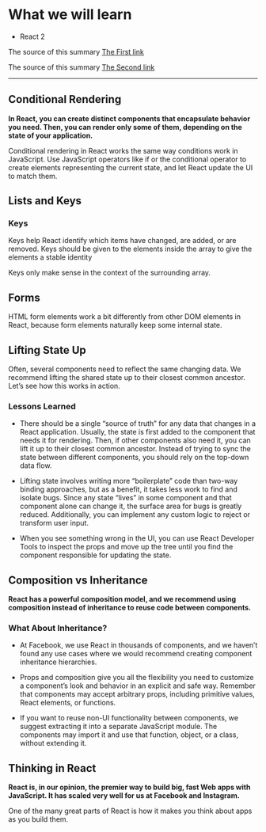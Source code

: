 # What we will learn

- React 2

The source of this summary [The First link](https://reactjs.org/docs/conditional-rendering.html)

The source of this summary [The Second link](https://reactjs.org/docs/lists-and-keys.html)

_______________________________________

## Conditional Rendering

**In React, you can create distinct components that encapsulate behavior you need. Then, you can render only some of them, depending on the state of your application.**

Conditional rendering in React works the same way conditions work in JavaScript. Use JavaScript operators like if or the conditional operator to create elements representing the current state, and let React update the UI to match them.

## Lists and Keys

### Keys

Keys help React identify which items have changed, are added, or are removed. Keys should be given to the elements inside the array to give the elements a stable identity

Keys only make sense in the context of the surrounding array.


## Forms
HTML form elements work a bit differently from other DOM elements in React, because form elements naturally keep some internal state.

## Lifting State Up
Often, several components need to reflect the same changing data. We recommend lifting the shared state up to their closest common ancestor. Let’s see how this works in action.

### Lessons Learned

- There should be a single “source of truth” for any data that changes in a React application. Usually, the state is first added to the component that needs it for rendering. Then, if other components also need it, you can lift it up to their closest common ancestor. Instead of trying to sync the state between different components, you should rely on the top-down data flow.

- Lifting state involves writing more “boilerplate” code than two-way binding approaches, but as a benefit, it takes less work to find and isolate bugs. Since any state “lives” in some component and that component alone can change it, the surface area for bugs is greatly reduced. Additionally, you can implement any custom logic to reject or transform user input.

- When you see something wrong in the UI, you can use React Developer Tools to inspect the props and move up the tree until you find the component responsible for updating the state.

## Composition vs Inheritance

**React has a powerful composition model, and we recommend using composition instead of inheritance to reuse code between components.**

### What About Inheritance?

- At Facebook, we use React in thousands of components, and we haven’t found any use cases where we would recommend creating component inheritance hierarchies.

- Props and composition give you all the flexibility you need to customize a component’s look and behavior in an explicit and safe way. Remember that components may accept arbitrary props, including primitive values, React elements, or functions.

- If you want to reuse non-UI functionality between components, we suggest extracting it into a separate JavaScript module. The components may import it and use that function, object, or a class, without extending it.


## Thinking in React

**React is, in our opinion, the premier way to build big, fast Web apps with JavaScript. It has scaled very well for us at Facebook and Instagram.**

One of the many great parts of React is how it makes you think about apps as you build them.

